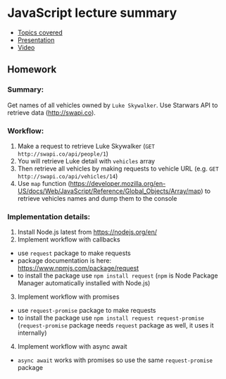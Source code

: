 # JavaScript lecture summary

- [Topics covered](./topics.md)
- [Presentation](https://docs.google.com/presentation/d/1C1bWK_-J_7KjjXM2SxbeIRa4Uzxn7QfIbS6u_y6EDos/edit?usp=sharing)
- [Video](https://www.youtube.com/watch?v=M3k3FneJmQU&list=PLfX7tWavkVjBVmmZOU5sWuyutpekJ6KNP&index=2&t=0s)

## Homework

### Summary:
Get names of all vehicles owned by `Luke Skywalker`. Use Starwars API to retrieve data (<http://swapi.co>).

### Workflow:
1. Make a request to retrieve Luke Skywalker (`GET http://swapi.co/api/people/1`)
2. You will retrieve Luke detail with `vehicles` array
3. Then retrieve all vehicles by making requests to vehicle URL (e.g. `GET http://swapi.co/api/vehicles/14`)
4. Use `map` function (<https://developer.mozilla.org/en-US/docs/Web/JavaScript/Reference/Global_Objects/Array/map>) to retrieve vehicles names and dump them to the console

### Implementation details:
1. Install Node.js latest from <https://nodejs.org/en/>
2. Implement workflow with callbacks
  - use `request` package to make requests
  - package documentation is here: <https://www.npmjs.com/package/request>
  - to install the package use `npm install request` (`npm` is Node Package Manager automatically installed with Node.js)

3. Implement workflow with promises
  - use `request-promise` package to make requests
  - to install the package use `npm install request request-promise` (`request-promise` package needs `request` package as well, it uses it internally)

4. Implement workflow with async await
  - `async await` works with promises so use the same `request-promise` package
